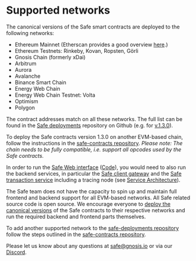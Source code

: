 # Supported networks

The canonical versions of the Safe smart contracts are deployed to the following networks:

* Ethereum Mainnet (Etherscan provides a good overview [here](https://etherscan.io/accounts/label/gnosis-safe).)
* Ethereum Testnets: Rinkeby, Kovan, Ropsten, Görli
* Gnosis Chain (formerly xDai)
* Arbitrum
* Aurora
* Avalanche
* Binance Smart Chain
* Energy Web Chain
* Energy Web Chain Testnet: Volta
* Optimism
* Polygon

The contract addresses match on all these networks. The full list can be found in the [Safe deployments](https://github.com/gnosis/safe-deployments) repository on Github (e.g. for [v.1.3.0](https://github.com/gnosis/safe-deployments/tree/main/src/assets/v1.3.0)).

To deploy the Safe contracts version 1.3.0 on another EVM-based chain, follow the instructions in the [safe-contracts repository](https://github.com/gnosis/safe-contracts/blob/v1.3.0/README.md#custom-networks). _Please note: The chain needs to be fully compatible, i.e. support all opcodes used by the Safe contracts._

In order to run the [Safe Web interface](https://docs.gnosis.io/safe/docs/contracts\_other\_evm/gnosis-safe.io/app/) ([Code](https://github.com/gnosis/safe-react/)), you would need to also run the backend services, in particular the [Safe client gateway](https://github.com/gnosis/safe-client-gateway/) and the [Safe transaction service](https://github.com/gnosis/safe-transaction-service) including a tracing node (see [Service Architecture](../backend/service-architecture.md)).

The Safe team does not have the capacity to spin up and maintain full frontend and backend support for all EVM-based networks. All Safe related source code is open source. We encourage everyone to [deploy the canonical versions](https://github.com/gnosis/safe-contracts/blob/v1.3.0/README.md#custom-networks) of the Safe contracts to their respective networks and run the required backend and frontend parts themselves.

To add another supported network to the [safe-deployments repository](https://github.com/gnosis/safe-deployments) follow the steps outlined in the [safe-contracts repository](https://github.com/gnosis/safe-contracts/blob/v1.3.0/README.md#deployments).

Please let us know about any questions at [safe@gnosis.io](mailto:safe@gnosis.io) or via our [Discord](https://chat.safe.global).
